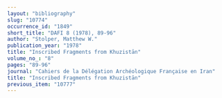 ```yaml
---
layout: "bibliography"
slug: "10774"
occurrence_id: "1849"
short_title: "DAFI 8 (1978), 89-96"
author: "Stolper, Matthew W."
publication_year: "1978"
title: "Inscribed Fragments from Khuzistān"
volume_no_: "8"
pages: "89-96"
journal: "Cahiers de la Délégation Archéologique Française en Iran"
title: "Inscribed Fragments from Khuzistān"
previous_item: "10777"
---
```


